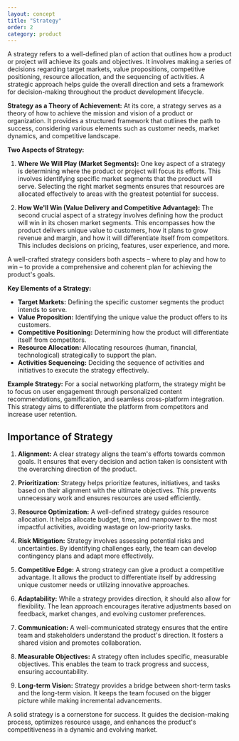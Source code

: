 ```yaml
---
layout: concept
title: "Strategy"
order: 2
category: product
---
```


A strategy refers to a well-defined plan of action that outlines how a product or project will achieve its goals and objectives. It involves making a series of decisions regarding target markets, value propositions, competitive positioning, resource allocation, and the sequencing of activities. A strategic approach helps guide the overall direction and sets a framework for decision-making throughout the product development lifecycle.

**Strategy as a Theory of Achievement:** At its core, a strategy serves as a theory of how to achieve the mission and vision of a product or organization. It provides a structured framework that outlines the path to success, considering various elements such as customer needs, market dynamics, and competitive landscape.

**Two Aspects of Strategy:**
1. **Where We Will Play (Market Segments):** One key aspect of a strategy is determining where the product or project will focus its efforts. This involves identifying specific market segments that the product will serve. Selecting the right market segments ensures that resources are allocated effectively to areas with the greatest potential for success.

2. **How We'll Win (Value Delivery and Competitive Advantage):** The second crucial aspect of a strategy involves defining how the product will win in its chosen market segments. This encompasses how the product delivers unique value to customers, how it plans to grow revenue and margin, and how it will differentiate itself from competitors. This includes decisions on pricing, features, user experience, and more.

A well-crafted strategy considers both aspects – where to play and how to win – to provide a comprehensive and coherent plan for achieving the product's goals.

**Key Elements of a Strategy:**
- **Target Markets:** Defining the specific customer segments the product intends to serve.
- **Value Proposition:** Identifying the unique value the product offers to its customers.
- **Competitive Positioning:** Determining how the product will differentiate itself from competitors.
- **Resource Allocation:** Allocating resources (human, financial, technological) strategically to support the plan.
- **Activities Sequencing:** Deciding the sequence of activities and initiatives to execute the strategy effectively.


**Example Strategy:**
For a social networking platform, the strategy might be to focus on user engagement through personalized content recommendations, gamification, and seamless cross-platform integration. This strategy aims to differentiate the platform from competitors and increase user retention.

## Importance of Strategy

1. **Alignment:** A clear strategy aligns the team's efforts towards common goals. It ensures that every decision and action taken is consistent with the overarching direction of the product.

2. **Prioritization:** Strategy helps prioritize features, initiatives, and tasks based on their alignment with the ultimate objectives. This prevents unnecessary work and ensures resources are used efficiently.

3. **Resource Optimization:** A well-defined strategy guides resource allocation. It helps allocate budget, time, and manpower to the most impactful activities, avoiding wastage on low-priority tasks.

4. **Risk Mitigation:** Strategy involves assessing potential risks and uncertainties. By identifying challenges early, the team can develop contingency plans and adapt more effectively.

5. **Competitive Edge:** A strong strategy can give a product a competitive advantage. It allows the product to differentiate itself by addressing unique customer needs or utilizing innovative approaches.

6. **Adaptability:** While a strategy provides direction, it should also allow for flexibility. The lean approach encourages iterative adjustments based on feedback, market changes, and evolving customer preferences.

7. **Communication:** A well-communicated strategy ensures that the entire team and stakeholders understand the product's direction. It fosters a shared vision and promotes collaboration.

8. **Measurable Objectives:** A strategy often includes specific, measurable objectives. This enables the team to track progress and success, ensuring accountability.

9. **Long-term Vision:** Strategy provides a bridge between short-term tasks and the long-term vision. It keeps the team focused on the bigger picture while making incremental advancements.

A solid strategy is a cornerstone for success. It guides the decision-making process, optimizes resource usage, and enhances the product's competitiveness in a dynamic and evolving market.
